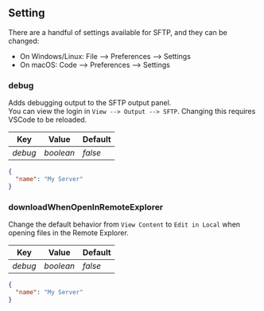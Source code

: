 ## Setting

There are a handful of settings available for SFTP, and they can be changed:

- On Windows/Linux: File --> Preferences --> Settings
- On macOS: Code --> Preferences --> Settings

### debug
Adds debugging output to the SFTP output panel. <br>
You can view the login in `View --> Output --> SFTP`.  Changing this requires VSCode to be reloaded.

| Key | Value | Default |
| --- | --- | --- |
| *debug* | *boolean* | *false* |

```json
{
  "name": "My Server"
}
```

### downloadWhenOpenInRemoteExplorer
Change the default behavior from `View Content` to `Edit in Local` when opening files in the Remote Explorer.

| Key | Value | Default |
| --- | --- | --- |
| *debug* | *boolean* | *false* |

```json
{
  "name": "My Server"
}
```
